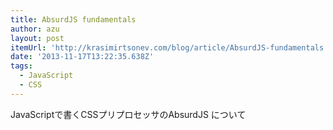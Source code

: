 ```yaml
---
title: AbsurdJS fundamentals
author: azu
layout: post
itemUrl: 'http://krasimirtsonev.com/blog/article/AbsurdJS-fundamentals'
date: '2013-11-17T13:22:35.638Z'
tags:
  - JavaScript
  - CSS
---
```

JavaScriptで書くCSSプリプロセッサのAbsurdJS について
